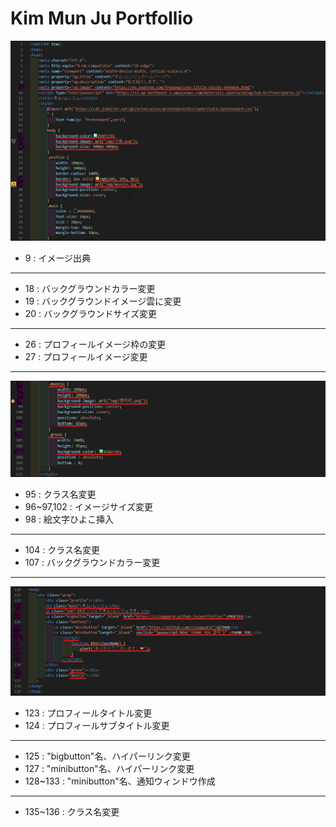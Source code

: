 # Kim Mun Ju Portfollio
![image](img/markdown1.png)
- 9 : イメージ出典
---
- 18 : バックグラウンドカラー変更
- 19 : バックグラウンドイメージ雲に変更
- 20 : バックグラウンドサイズ変更
---
- 26 : プロフィールイメージ枠の変更
- 27 : プロフィールイメージ変更
---

![image](img/markdown2.png)
- 95 : クラス名変更
- 96~97,102 : イメージサイズ変更
- 98 : 絵文字ひよこ挿入 
---
- 104 : クラス名変更
- 107 : バックグラウンドカラー変更
---
![image](img/markdown3.png)
- 123 : プロフィールタイトル変更
- 124 : プロフィールサブタイトル変更
---
- 125 : "bigbutton"名、ハイパーリンク変更
- 127 : "minibutton"名、ハイパーリンク変更
- 128~133 : "minibutton"名、通知ウィンドウ作成
---
- 135~136 : クラス名変更
